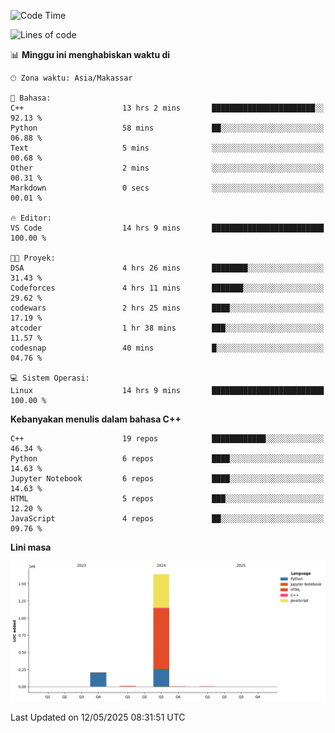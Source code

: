 <!--START_SECTION:waka-->
![Code Time](http://img.shields.io/badge/Code%20Time-206%20hrs%205%20mins-blue)

![Lines of code](https://img.shields.io/badge/Sejak%20Hello%20World%20aku%20telah%20menulis-1.9%20million%20baris%20kode-blue)

📊 **Minggu ini menghabiskan waktu di** 

```text
🕑︎ Zona waktu: Asia/Makassar

💬 Bahasa: 
C++                      13 hrs 2 mins       ███████████████████████░░   92.13 % 
Python                   58 mins             ██░░░░░░░░░░░░░░░░░░░░░░░   06.88 % 
Text                     5 mins              ░░░░░░░░░░░░░░░░░░░░░░░░░   00.68 % 
Other                    2 mins              ░░░░░░░░░░░░░░░░░░░░░░░░░   00.31 % 
Markdown                 0 secs              ░░░░░░░░░░░░░░░░░░░░░░░░░   00.01 % 

🔥 Editor: 
VS Code                  14 hrs 9 mins       █████████████████████████   100.00 % 

🐱‍💻 Proyek: 
DSA                      4 hrs 26 mins       ████████░░░░░░░░░░░░░░░░░   31.43 % 
Codeforces               4 hrs 11 mins       ███████░░░░░░░░░░░░░░░░░░   29.62 % 
codewars                 2 hrs 25 mins       ████░░░░░░░░░░░░░░░░░░░░░   17.19 % 
atcoder                  1 hr 38 mins        ███░░░░░░░░░░░░░░░░░░░░░░   11.57 % 
codesnap                 40 mins             █░░░░░░░░░░░░░░░░░░░░░░░░   04.76 % 

💻 Sistem Operasi: 
Linux                    14 hrs 9 mins       █████████████████████████   100.00 % 
```

**Kebanyakan menulis dalam bahasa C++** 

```text
C++                      19 repos            ████████████░░░░░░░░░░░░░   46.34 % 
Python                   6 repos             ████░░░░░░░░░░░░░░░░░░░░░   14.63 % 
Jupyter Notebook         6 repos             ████░░░░░░░░░░░░░░░░░░░░░   14.63 % 
HTML                     5 repos             ███░░░░░░░░░░░░░░░░░░░░░░   12.20 % 
JavaScript               4 repos             ██░░░░░░░░░░░░░░░░░░░░░░░   09.76 % 
```



**Lini masa**

![Lines of Code chart](https://raw.githubusercontent.com/yusuf601/yusuf601/main/assets/bar_graph.png)


 Last Updated on 12/05/2025 08:31:51 UTC
<!--END_SECTION:waka-->
